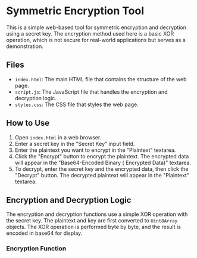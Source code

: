 # Symmetric Encryption Tool

This is a simple web-based tool for symmetric encryption and decryption using a secret key. The encryption method used
here is a basic XOR operation, which is not secure for real-world applications but serves as a demonstration.

## Files

- `index.html`: The main HTML file that contains the structure of the web page.
- `script.js`: The JavaScript file that handles the encryption and decryption logic.
- `styles.css`: The CSS file that styles the web page.

## How to Use

1. Open `index.html` in a web browser.
2. Enter a secret key in the "Secret Key" input field.
3. Enter the plaintext you want to encrypt in the "Plaintext" textarea.
4. Click the "Encrypt" button to encrypt the plaintext. The encrypted data will appear in the "Base64-Encoded Binary (
   Encrypted Data)" textarea.
5. To decrypt, enter the secret key and the encrypted data, then click the "Decrypt" button. The decrypted plaintext
   will appear in the "Plaintext" textarea.

## Encryption and Decryption Logic

The encryption and decryption functions use a simple XOR operation with the secret key. The plaintext and key are first
converted to `Uint8Array` objects. The XOR operation is performed byte by byte, and the result is encoded in base64 for
display.

### Encryption Function

